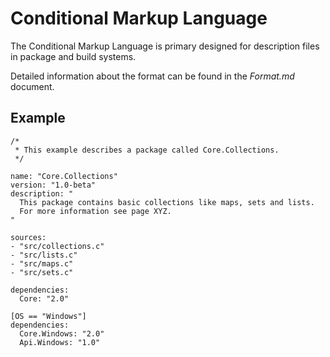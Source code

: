 # Conditional Markup Language

The Conditional Markup Language is primary designed for description files in
package and build systems.

Detailed information about the format can be found in the *Format.md* document.


## Example

```
/*
 * This example describes a package called Core.Collections.
 */

name: "Core.Collections"
version: "1.0-beta"
description: "
  This package contains basic collections like maps, sets and lists.
  For more information see page XYZ.
"

sources:
- "src/collections.c"
- "src/lists.c"
- "src/maps.c"
- "src/sets.c"

dependencies:
  Core: "2.0"

[OS == "Windows"]
dependencies:
  Core.Windows: "2.0"
  Api.Windows: "1.0"
```
